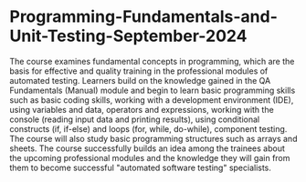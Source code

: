 # Programming-Fundamentals-and-Unit-Testing-September-2024
The course examines fundamental concepts in programming, which are the basis for effective and quality training in the professional modules of automated testing. Learners build on the knowledge gained in the QA Fundamentals (Manual) module and begin to learn basic programming skills such as basic coding skills, working with a development environment (IDE), using variables and data, operators and expressions, working with the console (reading input data and printing results), using conditional constructs (if, if-else) and loops (for, while, do-while), component testing. The course will also study basic programming structures such as arrays and sheets. The course successfully builds an idea among the trainees about the upcoming professional modules and the knowledge they will gain from them to become successful "automated software testing" specialists.
